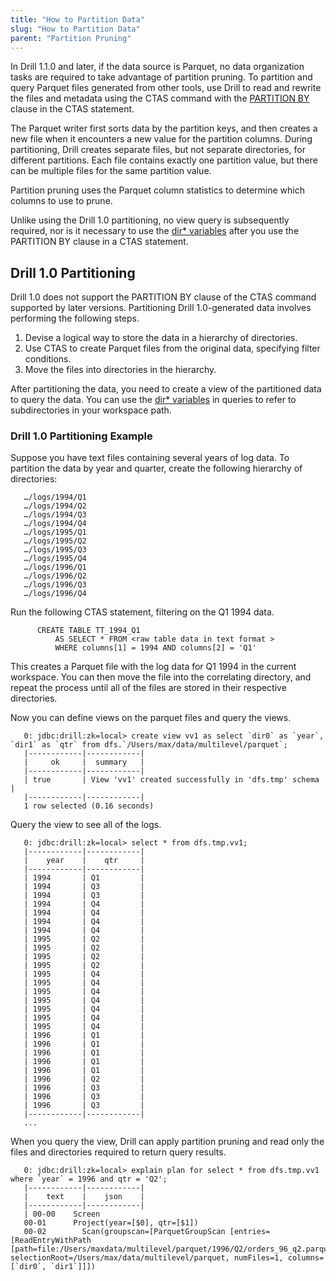 ```yaml
---
title: "How to Partition Data"
slug: "How to Partition Data"
parent: "Partition Pruning"
---
```


In Drill 1.1.0 and later, if the data source is Parquet, no data organization tasks are required to take advantage of partition pruning. To partition and query Parquet files generated from other tools, use Drill to read and rewrite the files and metadata using the CTAS command with the [PARTITION BY]({{site.baseurl}}/docs/partition-by-clause/) clause in the CTAS statement.

The Parquet writer first sorts data by the partition keys, and then creates a new file when it encounters a new value for the partition columns. During partitioning, Drill creates separate files, but not separate directories, for different partitions. Each file contains exactly one partition value, but there can be multiple files for the same partition value.

Partition pruning uses the Parquet column statistics to determine which columns to use to prune.

Unlike using the Drill 1.0 partitioning, no view query is subsequently required, nor is it necessary to use the [dir* variables]({{site.baseurl}}/docs/querying-directories) after you use the PARTITION BY clause in a CTAS statement.

## Drill 1.0 Partitioning

Drill 1.0 does not support the PARTITION BY clause of the CTAS command supported by later versions. Partitioning Drill 1.0-generated data involves performing the following steps.

1. Devise a logical way to store the data in a hierarchy of directories.
2. Use CTAS to create Parquet files from the original data, specifying filter conditions.
3. Move the files into directories in the hierarchy.

After partitioning the data, you need to create a view of the partitioned data to query the data. You can use the [dir* variables]({{site.baseurl}}/docs/querying-directories) in queries to refer to subdirectories in your workspace path.

### Drill 1.0 Partitioning Example

Suppose you have text files containing several years of log data. To partition the data by year and quarter, create the following hierarchy of directories:

       …/logs/1994/Q1
       …/logs/1994/Q2
       …/logs/1994/Q3
       …/logs/1994/Q4
       …/logs/1995/Q1
       …/logs/1995/Q2
       …/logs/1995/Q3
       …/logs/1995/Q4
       …/logs/1996/Q1
       …/logs/1996/Q2
       …/logs/1996/Q3
       …/logs/1996/Q4

Run the following CTAS statement, filtering on the Q1 1994 data.

          CREATE TABLE TT_1994_Q1
              AS SELECT * FROM <raw table data in text format >
              WHERE columns[1] = 1994 AND columns[2] = 'Q1'

This creates a Parquet file with the log data for Q1 1994 in the current workspace.  You can then move the file into the correlating directory, and repeat the process until all of the files are stored in their respective directories.

Now you can define views on the parquet files and query the views.

       0: jdbc:drill:zk=local> create view vv1 as select `dir0` as `year`, `dir1` as `qtr` from dfs.`/Users/max/data/multilevel/parquet`;
       |------------|------------|
       |     ok     |  summary   |
       |------------|------------|
       | true       | View 'vv1' created successfully in 'dfs.tmp' schema |
       |------------|------------|
       1 row selected (0.16 seconds)

Query the view to see all of the logs.

       0: jdbc:drill:zk=local> select * from dfs.tmp.vv1;
       |------------|------------|
       |    year    |    qtr     |
       |------------|------------|
       | 1994       | Q1         |
       | 1994       | Q3         |
       | 1994       | Q3         |
       | 1994       | Q4         |
       | 1994       | Q4         |
       | 1994       | Q4         |
       | 1994       | Q4         |
       | 1995       | Q2         |
       | 1995       | Q2         |
       | 1995       | Q2         |
       | 1995       | Q2         |
       | 1995       | Q4         |
       | 1995       | Q4         |
       | 1995       | Q4         |
       | 1995       | Q4         |
       | 1995       | Q4         |
       | 1995       | Q4         |
       | 1995       | Q4         |
       | 1996       | Q1         |
       | 1996       | Q1         |
       | 1996       | Q1         |
       | 1996       | Q1         |
       | 1996       | Q1         |
       | 1996       | Q2         |
       | 1996       | Q3         |
       | 1996       | Q3         |
       | 1996       | Q3         |
       |------------|------------|
       ...


When you query the view, Drill can apply partition pruning and read only the files and directories required to return query results.

       0: jdbc:drill:zk=local> explain plan for select * from dfs.tmp.vv1 where `year` = 1996 and qtr = 'Q2';
       |------------|------------|
       |    text    |    json    |
       |------------|------------|
       | 00-00    Screen
       00-01      Project(year=[$0], qtr=[$1])
       00-02        Scan(groupscan=[ParquetGroupScan [entries=[ReadEntryWithPath [path=file:/Users/maxdata/multilevel/parquet/1996/Q2/orders_96_q2.parquet]], selectionRoot=/Users/max/data/multilevel/parquet, numFiles=1, columns=[`dir0`, `dir1`]]])




